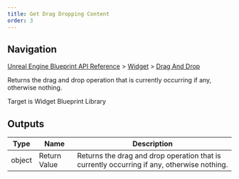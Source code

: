 ```yaml
---
title: Get Drag Dropping Content
order: 3
---
```

## Navigation

[Unreal Engine Blueprint API Reference](https://dev.epicgames.com/documentation/en-us/unreal-engine/BlueprintAPI) > [Widget](https://dev.epicgames.com/documentation/en-us/unreal-engine/BlueprintAPI/Widget) > [Drag And Drop](https://dev.epicgames.com/documentation/en-us/unreal-engine/BlueprintAPI/Widget/DragAndDrop)

Returns the drag and drop operation that is currently occurring if any, otherwise nothing.

Target is Widget Blueprint Library

## Outputs

| Type | Name | Description |
| --- | --- | --- |
| object | Return Value | Returns the drag and drop operation that is currently occurring if any, otherwise nothing. |
